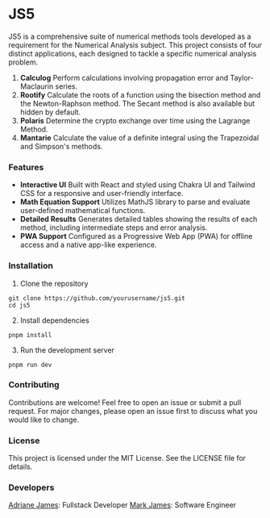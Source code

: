 # JS5

JS5 is a comprehensive suite of numerical methods tools developed as a requirement for the Numerical Analysis subject. This project consists of four distinct applications, each designed to tackle a specific numerical analysis problem.

1. <strong>Calculog</strong> Perform calculations involving propagation error and Taylor-Maclaurin series.
2. <strong>Rootify</strong> Calculate the roots of a function using the bisection method and the Newton-Raphson method. The Secant method is also available but hidden by default.
3. <strong>Polaris</strong> Determine the crypto exchange over time using the Lagrange Method.
4. <strong>Mantarie</strong> Calculate the value of a definite integral using the Trapezoidal and Simpson's methods.

### Features
- <strong>Interactive UI</strong> Built with React and styled using Chakra UI and Tailwind CSS for a responsive and user-friendly interface.
- <strong>Math Equation Support</strong> Utilizes MathJS library to parse and evaluate user-defined mathematical functions.
- <strong>Detailed Results</strong> Generates detailed tables showing the results of each method, including intermediate steps and error analysis.
- <strong>PWA Support</strong> Configured as a Progressive Web App (PWA) for offline access and a native app-like experience.

### Installation

1. Clone the repository

```
git clone https://github.com/yourusername/js5.git
cd js5
```

2. Install dependencies
```
pnpm install
```

3. Run the development server
```
pnpm run dev
```

### Contributing
Contributions are welcome! Feel free to open an issue or submit a pull request. For major changes, please open an issue first to discuss what you would like to change.

### License
This project is licensed under the MIT License. See the LICENSE file for details.

### Developers
[Adriane James](https://github.com/lonewanderer27): Fullstack Developer
[Mark James](https://github.com/SwiftNCloak): Software Engineer
